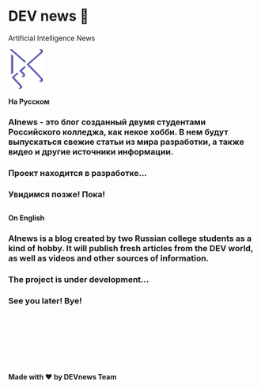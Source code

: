 # DEV news 👋
Artificial Intelligence News

<a href="https://github.com/Amadey2002/AINewsV1.0" rel="nofollow"> <img src="images/whiteDEV.png" alt="DEVnews" width="70" height="80" style="max-width:100%;"> </a>

<strong>На Русском</strong>

### AInews - это блог созданный двумя студентами Российского колледжа, как некое хобби. В нем будут выпускаться свежие статьи из мира разработки, а также видео и другие источники информации. 
### Проект находится в разработке...
### Увидимся позже! Пока!
##

<strong>On English</strong>

### AInews is a blog created by two Russian college students as a kind of hobby. It will publish fresh articles from the DEV world, as well as videos and other sources of information. 
### The project is under development...
### See you later! Bye!


<br><br><br><br><br><br><br>
<strong>Made with ❤ by DEVnews Team</strong>

